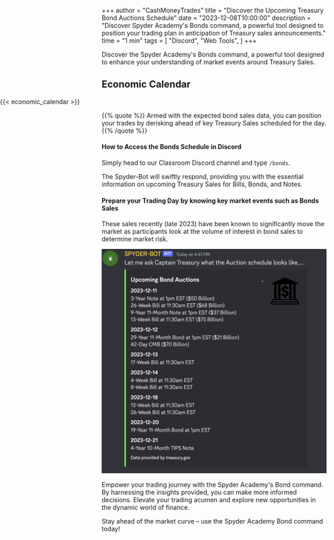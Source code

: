 +++
author = "CashMoneyTrades"
title = "Discover the Upcoming Treasury Bond Auctions Schedule"
date = "2023-12-08T10:00:00"
description = "Discover Spyder Academy's Bonds command, a powerful tool designed to position your trading plan in anticipation of Treasury sales announcements."
time = "1 min"
tags = [
   "Discord",
   "Web Tools",
]
+++

Discover the Spyder Academy's Bonds command, a powerful tool designed to enhance your understanding of market events around Treasury Sales.


## Economic Calendar
<section class="section p-3 my-5" style=" margin-left: calc(50% - 50vw); margin-right: calc(50% - 50vw);">
<div class="container-fluid w-100">
 <div class="row">
      <div class="col-12">
         {{< economic_calendar >}}
      </div>
   </div>
</div>
</section>

<script>
   $(document).ready(function() {
      userTrades = new Trades();
      userTrades.fetchBondAuctions();
   });
</script>

{{% quote %}}
   Armed with the expected bond sales data, you can position your trades by derisking ahead of key Treasury Sales scheduled for the day.
{{% /quote %}}

#### How to Access the Bonds Schedule in Discord
Simply head to our Classroom Discord channel and type `/bonds`. 

The Spyder-Bot will swiftly respond, providing you with the essential information on upcoming Treasury Sales for Bills, Bonds, and Notes.

#### Prepare your Trading Day by knowing key market events such as Bonds Sales
These sales recently (late 2023) have been known to significantly move the market as participants look at the volume of interest in bond sales to determine market risk.

![Bond Schedule](images/bonds.png)


Empower your trading journey with the Spyder Academy's Bond command. By harnessing the insights provided, you can make more informed decisions. Elevate your trading acumen and explore new opportunities in the dynamic world of finance.

Stay ahead of the market curve – use the Spyder Academy Bond command today!